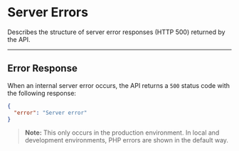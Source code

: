 # Server Errors

Describes the structure of server error responses (HTTP 500) returned by the API.

---

## Error Response
When an internal server error occurs, the API returns a `500` status code with the following response:

```json
{
  "error": "Server error"
}
```

> **Note:** This only occurs in the production environment. In local and development environments, PHP errors are shown in the default way.

